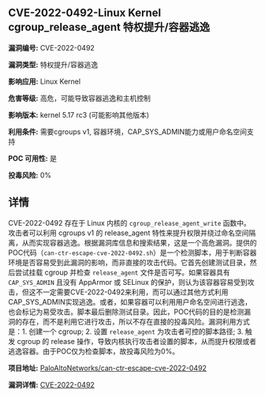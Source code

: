 ## CVE-2022-0492-Linux Kernel cgroup_release_agent 特权提升/容器逃逸

**漏洞编号:** CVE-2022-0492

**漏洞类型:** 特权提升/容器逃逸

**影响应用:** Linux Kernel

**危害等级:** 高危，可能导致容器逃逸和主机控制

**影响版本:** kernel 5.17 rc3 (可能影响其他版本)

**利用条件:** 需要cgroups v1, 容器环境，CAP_SYS_ADMIN能力或用户命名空间支持

**POC 可用性:** 是

**投毒风险:** 0%

## 详情

CVE-2022-0492 存在于 Linux 内核的 `cgroup_release_agent_write` 函数中。攻击者可以利用 cgroups v1 的 release_agent 特性来提升权限并绕过命名空间隔离，从而实现容器逃逸。根据漏洞库信息和搜索结果，这是一个高危漏洞。提供的POC代码（`can-ctr-escape-cve-2022-0492.sh`）是一个检测脚本，用于判断容器环境是否容易受到此漏洞的影响，而非直接的攻击代码。它首先创建测试目录，然后尝试挂载 cgroup 并检查 `release_agent` 文件是否可写。如果容器具有 `CAP_SYS_ADMIN` 且没有 AppArmor 或 SELinux 的保护，则认为该容器容易受到攻击，但这不一定需要CVE-2022-0492来利用，而可以通过其他方式利用CAP_SYS_ADMIN实现逃逸。或者，如果容器可以利用用户命名空间进行逃逸，也会标记为易受攻击。脚本最后删除测试目录。因此，POC代码的目的是检测漏洞的存在，而不是利用它进行攻击，所以不存在直接的投毒风险。漏洞利用方式是：1. 创建一个 cgroup; 2. 设置 `release_agent` 为攻击者可控的脚本路径; 3. 触发 cgroup 的 release 操作，导致内核执行攻击者设置的脚本，从而提升权限或者逃逸容器。由于POC仅为检查脚本，故投毒风险为0%。

**项目地址:** [PaloAltoNetworks/can-ctr-escape-cve-2022-0492](https://github.com/PaloAltoNetworks/can-ctr-escape-cve-2022-0492)

**漏洞详情:** [CVE-2022-0492](https://nvd.nist.gov/vuln/detail/CVE-2022-0492)